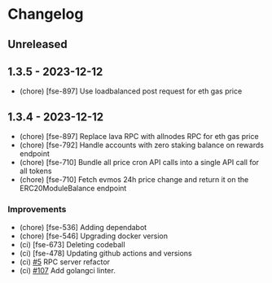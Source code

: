 <!--
Guiding Principles:

Changelogs are for humans, not machines.
There should be an entry for every single version.
The same types of changes should be grouped.
Versions and sections should be linkable.
The latest version comes first.
The release date of each version is displayed.
Mention whether you follow Semantic Versioning.

Usage:

Change log entries are to be added to the Unreleased section under the
appropriate stanza (see below). Each entry should ideally include a tag and
the Github issue reference in the following format:

* (<tag>) \#<issue-number> message

The issue numbers will later be link-ified during the release process so you do
not have to worry about including a link manually, but you can if you wish.

Types of changes (Stanzas):

"Features" for new features.
"Improvements" for changes in existing functionality.
"Deprecated" for soon-to-be removed features.
"Bug Fixes" for any bug fixes.
"Client Breaking" for breaking CLI commands and REST routes used by end-users.
"API Breaking" for breaking exported APIs used by developers building on SDK.

Ref: https://keepachangelog.com/en/1.0.0/
-->

# Changelog

## Unreleased

## 1.3.5 - 2023-12-12

- (chore) [fse-897] Use loadbalanced post request for eth gas price

## 1.3.4 - 2023-12-12

- (chore) [fse-897] Replace lava RPC with allnodes RPC for eth gas price
- (chore) [fse-792] Handle accounts with zero staking balance on rewards endpoint
- (chore) [fse-710] Bundle all price cron API calls into a single API call for all tokens
- (chore) [fse-710] Fetch evmos 24h price change and return it on the ERC20ModuleBalance endpoint

### Improvements

- (chore) [fse-536] Adding dependabot
- (chore) [fse-546] Upgrading docker version
- (ci) [fse-673] Deleting codeball
- (ci) [fse-478] Updating github actions and versions
- (ci) [#5](https://github.com/evmos/backend/pull/5) RPC server refactor
- (ci) [#107](https://github.com/evmos/backend/pull/107) Add golangci linter.
